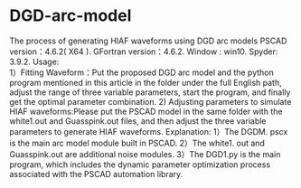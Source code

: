 # DGD-arc-model
The process of generating HIAF waveforms using DGD arc models
PSCAD version：4.6.2( X64 ).
GFortran version：4.6.2.
Window : win10.
Spyder: 3.9.2.
Usage:  
1）Fitting Waveform：Put the proposed DGD arc model and the python program mentioned in this article in the folder under the full English path, adjust the range of three variable parameters, start the program, and finally get the optimal parameter combination.
2)  Adjusting parameters to simulate HIAF waveforms:Please put the PSCAD model in the same folder with the white1.out and Guasspink.out files, and then adjust the three variable parameters to generate HIAF waveforms.
Explanation:
1）The DGDM. pscx is the main arc model module built in PSCAD.
2）The white1. out and Guasspink.out are additional noise modules.
3）The DGD1.py is the main program, which includes the dynamic parameter optimization process associated with the PSCAD automation library.
